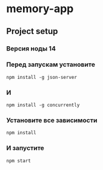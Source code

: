 # memory-app

## Project setup

### Версия ноды 14

### Перед запускам установите 

```
npm install -g json-server
```

### И

```
npm install -g concurrently
```
### Установите все зависимости
```
npm install
```

### И запустите

```
npm start
```






